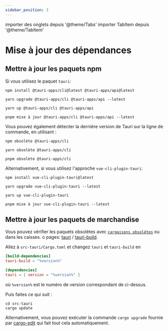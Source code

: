 ```yaml
---
sidebar_position: 3
---
```


importer des onglets depuis '@theme/Tabs' importer TabItem depuis '@theme/TabItem'

# Mise à jour des dépendances

## Mettre à jour les paquets npm

Si vous utilisez le paquet `tauri`:

<Tabs groupId="package-manager">
  <TabItem value="npm">

```shell
npm install @tauri-apps/cli@latest @tauri-apps/api@latest
```

  </TabItem>
  <TabItem value="Yarn Classic">

```shell
yarn upgrade @tauri-apps/cli @tauri-apps/api --latest
```

  </TabItem>
  <TabItem value="Yarn Berry">

```shell
yarn up @tauri-apps/cli @tauri-apps/api
```

  </TabItem>
  <TabItem value="pnpm">

```shell
pnpm mise à jour @tauri-apps/cli @tauri-apps/api --latest
```

  </TabItem>
</Tabs>

Vous pouvez également détecter la dernière version de Tauri sur la ligne de commande, en utilisant :

<Tabs groupId="package-manager">
  <TabItem value="npm">

```shell
npm obsolète @tauri-apps/cli
```

  </TabItem>
  <TabItem value="Yarn">

```shell
yarn obsolète @tauri-apps/cli
```

  </TabItem>
  <TabItem value="pnpm">

```shell
pnpm obsolète @tauri-apps/cli
```

  </TabItem>
</Tabs>

Alternativement, si vous utilisez l'approche `vue-cli-plugin-tauri`:

<Tabs groupId="package-manager">
  <TabItem value="npm">

```shell
npm install vue-cli-plugin-tauri@latest
```

  </TabItem>
  <TabItem value="Yarn Classic">

```shell
yarn upgrade vue-cli-plugin-tauri --latest
```

  </TabItem>
  <TabItem value="Yarn Berry">

```shell
yarn up vue-cli-plugin-tauri
```

  </TabItem>
  <TabItem value="pnpm">

```shell
pnpm mise à jour vue-cli-plugin-tauri --latest
```

  </TabItem>
</Tabs>

## Mettre à jour les paquets de marchandise

Vous pouvez vérifier les paquets obsolètes avec [`cargaisons obsolètes`][] ou dans les caisses. o pages: [tauri][] / [tauri-build][].

Allez à `src-tauri/Cargo.toml` et changez `tauri` et `tauri-build` en

```toml
[build-dependencies]
tauri-build = "%version%"

[dependencies]
tauri = { version = "%version%" }
```

où `%version%` est le numéro de version correspondant de ci-dessus. <!-- TODO: (You can just use the `MAJOR.MINOR`) version, like `0.9`. -->

Puis faites ce qui suit :

```shell
cd src-tauri
cargo update
```

Alternativement, vous pouvez exécuter la commande `cargo upgrade` fournie par [cargo-edit][] qui fait tout cela automatiquement.

[`cargaisons obsolètes`]: https://github.com/kbknapp/cargo-outdated
[tauri]: https://crates.io/crates/tauri/versions
[tauri-build]: https://crates.io/crates/tauri-build/versions
[cargo-edit]: https://github.com/killercup/cargo-edit
